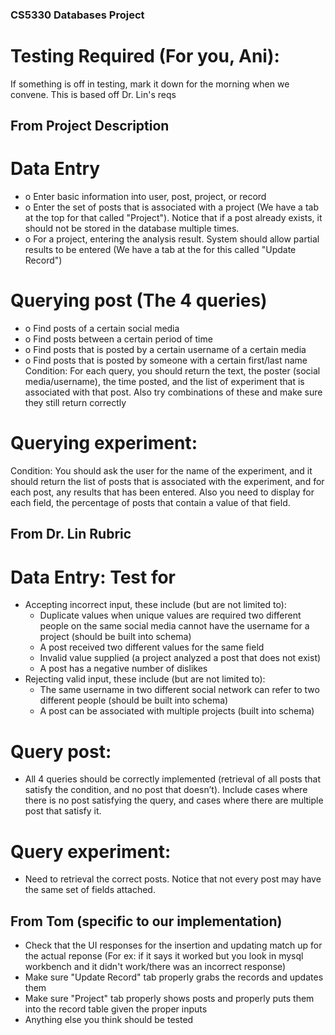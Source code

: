 ### CS5330 Databases Project


# Testing Required (For you, Ani):

If something is off in testing, mark it down for the morning when we convene. This is based off Dr. Lin's reqs

## From Project Description
# Data Entry
- o Enter basic information into user, post, project, or record
- o Enter the set of posts that is associated with a project (We have a tab at the top for that called "Project"). Notice that if a post already exists, it should not be stored in the database multiple times.
- o For a project, entering the analysis result. System should allow partial results to be entered (We have a tab at the for this called "Update Record")
# Querying post (The 4 queries)
- o Find posts of a certain social media
- o Find posts between a certain period of time
- o Find posts that is posted by a certain username of a certain media
- o Find posts that is posted by someone with a certain first/last name
Condition: For each query, you should return the text, the poster (social media/username), the time posted, and the list of experiment that is associated with that post.
Also try combinations of these and make sure they still return correctly
# Querying experiment: 
Condition: You should ask the user for the name of the experiment, and it should return the list of posts that is associated with the experiment, and for each post, any results that has been entered. 
Also you need to display for each field, the percentage of posts that contain a value of that field.

## From Dr. Lin Rubric
# Data Entry: Test for
- Accepting incorrect input, these include (but are not limited to): 
  - Duplicate values when unique values are required two different people on the same social media cannot have the username for a project (should be built into schema)
  - A post received two different values for the same field
  - Invalid value supplied (a project analyzed a post that does not exist)
  - A post has a negative number of dislikes
- Rejecting valid input, these include (but are not limited to): 
  - The same username in two different social network can refer to two different people (should be built into schema)
  - A post can be associated with multiple projects (built into schema)
# Query post:
- All 4 queries should be correctly implemented (retrieval of all posts that satisfy the condition, and no post that doesn’t). Include cases where there is no post satisfying the query, and cases where there are multiple post that satisfy it.
# Query experiment:
- Need to retrieval the correct posts. Notice that not every post may have the same set of fields attached.

## From Tom (specific to our implementation)
- Check that the UI responses for the insertion and updating match up for the actual reponse (For ex: if it says it worked but you look in mysql workbench and it didn't work/there was an incorrect response)
- Make sure "Update Record" tab properly grabs the records and updates them
- Make sure "Project" tab properly shows posts and properly puts them into the record table given the proper inputs
- Anything else you think should be tested
